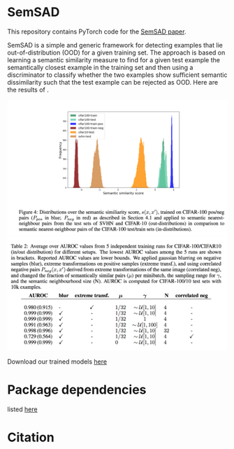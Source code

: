 # SemSAD

This repository contains PyTorch code for the [SemSAD paper]().

SemSAD is a simple and generic framework for detecting examples that lie out-of-distribution (OOD) for a given training set. The approach is based on learning a semantic similarity measure to find for a given test example the semantically closest example in the training set and then using a discriminator to classify whether the two examples show sufficient semantic dissimilarity such that the test example can be rejected as OOD. Here are the results of .

<img src="paper/Figure4.png" width="600">
<img src="paper/Table2.png" width="600">




Download our trained models [here]()

# Package dependencies
listed [here](https://github.com/nimaous/SemSAD/blob/main/package_version.txt)

# Citation


